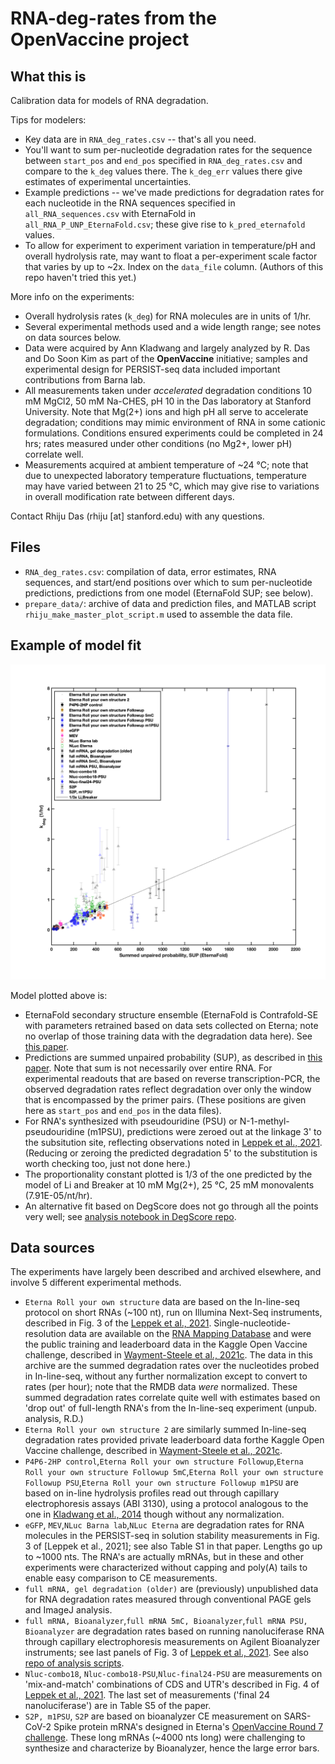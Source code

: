 # RNA-deg-rates from the OpenVaccine project

## What this is
Calibration data for models of RNA degradation.

Tips for modelers:  
* Key data are in `RNA_deg_rates.csv` -- that's all you need.
* You'll want to sum per-nucleotide degradation rates for the sequence between `start_pos` and `end_pos` specified in `RNA_deg_rates.csv` and compare to the `k_deg` values there. The `k_deg_err` values there give estimates of experimental uncertainties.  
* Example predictions -- we've made predictions for degradation rates for each nucleotide in the RNA sequences specified in `all_RNA_sequences.csv` with EternaFold in `all_RNA_P_UNP_EternaFold.csv`; these give rise to `k_pred_eternafold` values.
* To allow for experiment to experiment variation in temperature/pH and overall hydrolysis rate, may want to float a per-experiment scale factor that varies by up to ~2x. Index on the `data_file` column. (Authors of this repo haven't tried this yet.)

More info on the experiments:

* Overall hydrolysis rates (`k_deg`) for RNA molecules are in units of 1/hr. 
* Several experimental methods used and a wide length range; see notes on data sources below.
* Data were acquired by Ann Kladwang and largely analyzed by R. Das and Do Soon Kim as part of the **OpenVaccine** initiative; samples and experimental design for PERSIST-seq data included important contributions from Barna lab.
* All measurements taken under _accelerated_ degradation conditions 10 mM MgCl2, 50 mM Na-CHES, pH 10 in the Das laboratory at Stanford University. Note that Mg(2+) ions and high pH all serve to accelerate degradation; conditions may mimic environment of RNA in some cationic formulations. Conditions ensured experiments could be completed in 24 hrs; rates measured under other conditions (no Mg2+, lower pH) correlate well.
* Measurements acquired at ambient temperature of ~24 °C; note that due to unexpected laboratory temperature fluctuations, temperature may have varied between 21 to 25 °C, which may give rise to variations in overall modification rate between different days. 

Contact Rhiju Das (rhiju [at] stanford.edu) with any questions.

## Files
* `RNA_deg_rates.csv`: compilation of data, error estimates, RNA sequences, and start/end positions over which to sum per-nucleotide predictions,  predictions from one model (EternaFold SUP; see below).
* `prepare_data/`: archive of data and prediction files, and MATLAB script `rhiju_make_master_plot_script.m` used to assemble the data file.  

## Example of model fit

![](prepare_data/RNA-deg-rates.png)

Model plotted above is:  

* EternaFold secondary structure ensemble (EternaFold is Contrafold-SE with parameters retrained based on data sets collected on Eterna; note no overlap of those training data with the degradation data here). See [this paper](https://www.biorxiv.org/content/10.1101/2020.05.29.124511v2.full).  
* Predictions are summed unpaired probability (SUP), as described in [this paper](https://doi.org/10.1093/nar/gkab764). Note that sum is not necessarily over entire RNA. For experimental readouts that are based on reverse transcription-PCR, the observed degradation rates reflect degradation over only the window that is encompassed by the primer pairs. (These positions are given here as `start_pos` and `end_pos` in the data files). 
* For RNA's synthesized with pseudouridine (PSU) or N-1-methyl-pseudouridine (m1PSU), predictions were zeroed out at the linkage 3' to the subsitution site, reflecting observations noted in [Leppek et al., 2021](https://www.biorxiv.org/content/10.1101/2021.03.29.437587v1.full). (Reducing or zeroing the predicted degradation 5' to the substitution is worth checking too, just not done here.)
* The proportionality constant plotted is 1/3 of the one predicted by the model of Li and Breaker at 10 mM Mg(2+), 25 °C, 25 mM monovalents (7.91E-05/nt/hr). 
* An alternative fit based on DegScore does not go through all the points very well; see [analysis notebook in DegScore repo](https://github.com/eternagame/DegScore/blob/master/Demo/Degscore_Demo.ipynb).

## Data sources

The experiments have largely been described and archived elsewhere, and involve 5 different experimental methods.

* `Eterna Roll your own structure` data are based on the In-line-seq protocol on short RNAs (~100 nt), run on Illumina Next-Seq instruments, described in Fig. 3 of the [Leppek et al., 2021](https://www.biorxiv.org/content/10.1101/2021.03.29.437587v1.full). Single-nucleotide-resolution data are available on the [RNA Mapping Database](https://rmdb.stanford.edu/detail/RYOS1_MGPH_0000) and were the public training and leaderboard data in the Kaggle Open Vaccine challenge, described in [Wayment-Steele et al., 2021c](https://arxiv.org/pdf/2110.07531.pdf). The data in this archive are the summed degradation rates over the nucleotides probed in In-line-seq, without any further normalization except to convert to rates (per hour); note that the RMDB data _were_ normalized. These summed degradation rates correlate quite well with estimates based on 'drop out' of full-length RNA's from the In-line-seq experiment (unpub. analysis, R.D.)
* `Eterna Roll your own structure 2` are similarly summed In-line-seq degradation rates provided private leaderboard data forthe Kaggle Open Vaccine challenge, described in [Wayment-Steele et al., 2021c](https://arxiv.org/pdf/2110.07531.pdf). 
* `P4P6-2HP control`,`Eterna Roll your own structure Followup`,`Eterna Roll your own structure Followup 5mC`,`Eterna Roll your own structure Followup PSU`,`Eterna Roll your own structure Followup m1PSU` are based on in-line hydrolysis profiles read out through capillary electrophoresis assays (ABI 3130), using a protocol analogous to the one in [Kladwang et al., 2014](https://daslab.stanford.edu/site_data/pub_pdf/2014_Kladwang_Biochem.pdf) though without any normalization.
*  `eGFP`, `MEV`,`NLuc Barna lab`,`NLuc Eterna` are degradation rates for RNA molecules in the PERSIST-seq in solution stability measurements in Fig. 3 of [Leppek et al., 2021]; see also Table S1 in that paper. Lengths go up to ~1000 nts. The RNA's are actually mRNAs, but in these and other experiments were characterized without capping and poly(A) tails to enable easy comparison to CE measurements.
* `full mRNA, gel degradation (older)` are (previously) unpublished data for RNA degradation rates measured through conventional PAGE gels and ImageJ analysis.
* `full mRNA, Bioanalyzer`,`full mRNA 5mC, Bioanalyzer`,`full mRNA PSU, Bioanalyzer`  are degradation rates based on running nanoluciferase RNA through capillary electrophoresis measurements on Agilent Bioanalyzer instruments; see last panels of Fig. 3 of [Leppek et al., 2021](https://www.biorxiv.org/content/10.1101/2021.03.29.437587v1.full). See also [repo of analysis scripts](https://github.com/DasLab/openvaccine-CE-analysis).
* `Nluc-combo18`, `Nluc-combo18-PSU`,`Nluc-final24-PSU` are measurements on 'mix-and-match' combinations of CDS and UTR's described in Fig. 4 of [Leppek et al., 2021](https://www.biorxiv.org/content/10.1101/2021.03.29.437587v1.full). The last set of measurements ('final 24 nanoluciferase') are in Table S5 of the paper. 
*  `S2P, m1PSU`, `S2P` are based on bioanalyzer CE measurement on SARS-CoV-2 Spike protein mRNA's designed in Eterna's [OpenVaccine Round 7 challenge](https://eternagame.org/labs/10506533). These long mRNAs (~4000 nts long) were challenging to synthesize and characterize by Bioanalyzer, hence the large error bars.




